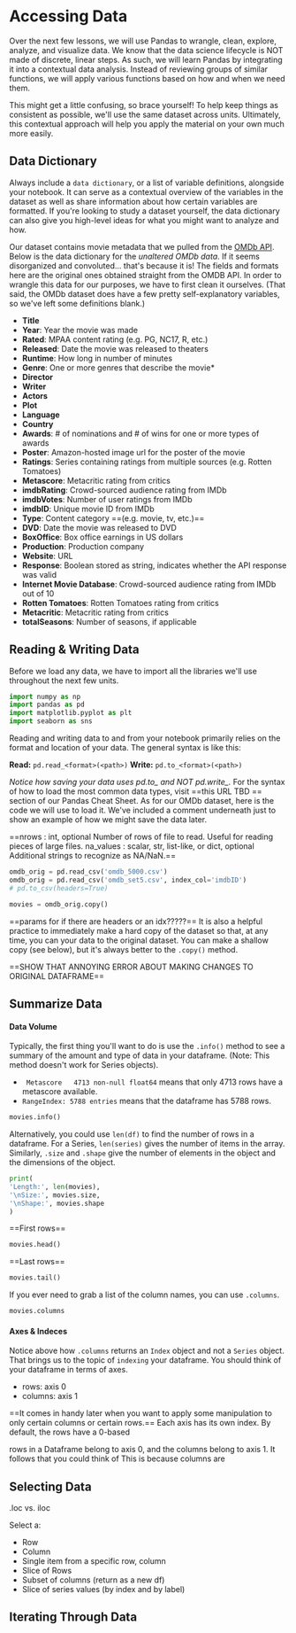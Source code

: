 # Accessing Data

Over the next few lessons, we will use Pandas to wrangle, clean, explore, analyze, and visualize data. We know that the data science lifecycle is NOT made of discrete, linear steps. As such, we will learn Pandas by integrating it into a contextual data analysis. Instead of reviewing groups of similar functions, we will apply various functions based on how and when we need them.

This might get a little confusing, so brace yourself! To help keep things as consistent as possible, we'll use the same dataset across units. Ultimately, this contextual approach will help you apply the material on your own much more easily.

## Data Dictionary

Always include a `data dictionary`, or a list of variable definitions, alongside your notebook. It can serve as a contextual overview of the variables in the dataset as well as share information about how certain variables are formatted. If you're looking to study a dataset yourself, the data dictionary can also give you high-level ideas for what you might want to analyze and how.

Our dataset contains movie metadata that we pulled from the [OMDb API](http://www.omdbapi.com/). Below is the data dictionary for the *unaltered OMDb data*. If it seems disorganized and convoluted... that's because it is! The fields and formats here are the original ones obtained straight from the OMDB API. In order to wrangle this data for our purposes, we have to first clean it ourselves. (That said, the OMDb dataset does have a few pretty self-explanatory variables, so we've left some definitions blank.)

* **Title**
* **Year**: Year the movie was made
* **Rated**: MPAA content rating (e.g. PG, NC17, R, etc.)
* **Released**: Date the movie was released to theaters
* **Runtime**: How long in number of minutes 
* **Genre**: One or more genres that describe the movie* 
* **Director**
* **Writer**
* **Actors**
* **Plot**
* **Language**
* **Country**
* **Awards**: # of nominations and # of wins for one or more types of awards
* **Poster**: Amazon-hosted image url for the poster of the movie
* **Ratings**: Series containing ratings from multiple sources (e.g. Rotten Tomatoes)
* **Metascore**: Metacritic rating from critics
* **imdbRating**: Crowd-sourced audience rating from IMDb
* **imdbVotes**: Number of user ratings from IMDb
* **imdbID**: Unique movie ID from IMDb
* **Type**: Content category ==(e.g. movie, tv, etc.)==
* **DVD**: Date the movie was released to DVD
* **BoxOffice**: Box office earnings in US dollars
* **Production**: Production company
* **Website**: URL
* **Response**: Boolean stored as string, indicates whether the API response was valid
* **Internet Movie Database**: Crowd-sourced audience rating from IMDb out of 10
* **Rotten Tomatoes**: Rotten Tomatoes rating from critics 
* **Metacritic**: Metacritic rating from critics
* **totalSeasons**: Number of seasons, if applicable

## Reading & Writing Data

Before we load any data, we have to import all the libraries we'll use throughout the next few units.

```python
import numpy as np
import pandas as pd
import matplotlib.pyplot as plt
import seaborn as sns
```

Reading and writing data to and from your notebook primarily relies on the format and location of your data. The general syntax is like this:

**Read:** `pd.read_<format>(<path>)`
**Write:** `pd.to_<format>(<path>)`

*Notice how saving your data uses pd.to_<format> and NOT pd.write_.* For the syntax of how to load the most common data types, visit ==this URL TBD == section of our Pandas Cheat Sheet. As for our OMDb dataset, here is the code we will use to load it. We've included a comment underneath just to show an example of how we might save the data later.

==nrows : int, optional
Number of rows of file to read. Useful for reading pieces of large files.
na_values : scalar, str, list-like, or dict, optional
Additional strings to recognize as NA/NaN.==

```python
omdb_orig = pd.read_csv('omdb_5000.csv')
omdb_orig = pd.read_csv('omdb_set5.csv', index_col='imdbID')
# pd.to_csv(headers=True)

movies = omdb_orig.copy()
```

==params for if there are headers or an idx?????==
It is also a helpful practice to immediately make a hard copy of the dataset so that, at any time, you can your data to the original dataset. You can make a shallow copy (see below), but it's always better to the `.copy()` method.

==SHOW THAT ANNOYING ERROR ABOUT MAKING CHANGES TO ORIGINAL DATAFRAME== 

## Summarize Data 

#### Data Volume

Typically, the first thing you'll want to do is use the `.info()` method to see a summary of the amount and type of data in your dataframe. (Note: This method doesn't work for Series objects).

* `	Metascore   4713 non-null float64` means that only 4713 rows have a metascore available.
* `RangeIndex: 5788 entries` means that the dataframe has 5788 rows. 

```python
movies.info()
```

Alternatively, you could use `len(df)` to find the number of rows in a dataframe. For a Series, `len(series)` gives the number of items in the array. Similarly, `.size` and `.shape` give the number of elements in the object and the dimensions of the object.

```python
print(
'Length:', len(movies), 
'\nSize:', movies.size, 
'\nShape:', movies.shape
)
```
==First rows==

```python
movies.head() 
```

==Last rows==

```python
movies.tail() 
```

If you ever need to grab a list of the column names, you can use `.columns`. 

```python
movies.columns
```
#### Axes & Indeces

Notice above how `.columns` returns an `Index` object and not a `Series` object. That brings us to the topic of `indexing` your dataframe. You should think of your dataframe in terms of axes. 

* rows: axis 0
* columns: axis 1

==It comes in handy later when you want to apply some manipulation to only certain columns or certain rows.==
Each axis has its own index. By default, the rows have a 0-based



rows in a Dataframe belong to axis 0, and the columns belong to axis 1. It follows that you could think of This is because columns are 




## Selecting Data


.loc vs. iloc


Select a:
* Row
* Column
* Single item from a specific row, column
* Slice of Rows
* Subset of columns (return as a new df)
* Slice of series values (by index and by label)


## Iterating Through Data